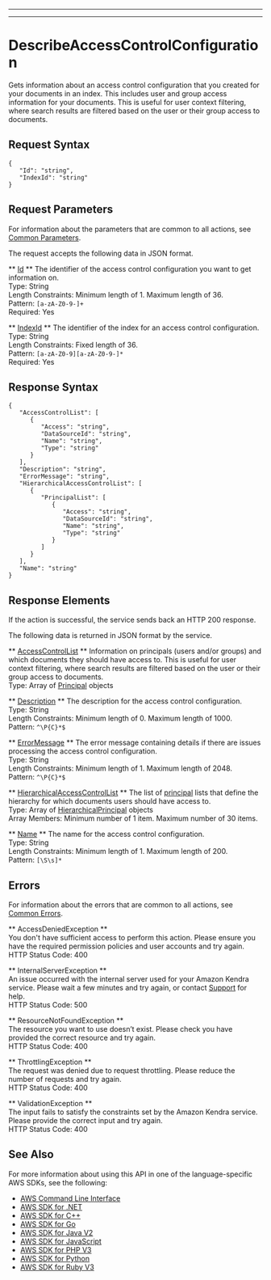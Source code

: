 --------

--------

# DescribeAccessControlConfiguration<a name="API_DescribeAccessControlConfiguration"></a>

Gets information about an access control configuration that you created for your documents in an index\. This includes user and group access information for your documents\. This is useful for user context filtering, where search results are filtered based on the user or their group access to documents\.

## Request Syntax<a name="API_DescribeAccessControlConfiguration_RequestSyntax"></a>

```
{
   "Id": "string",
   "IndexId": "string"
}
```

## Request Parameters<a name="API_DescribeAccessControlConfiguration_RequestParameters"></a>

For information about the parameters that are common to all actions, see [Common Parameters](CommonParameters.md)\.

The request accepts the following data in JSON format\.

 ** [Id](#API_DescribeAccessControlConfiguration_RequestSyntax) **   <a name="Kendra-DescribeAccessControlConfiguration-request-Id"></a>
The identifier of the access control configuration you want to get information on\.  
Type: String  
Length Constraints: Minimum length of 1\. Maximum length of 36\.  
Pattern: `[a-zA-Z0-9-]+`   
Required: Yes

 ** [IndexId](#API_DescribeAccessControlConfiguration_RequestSyntax) **   <a name="Kendra-DescribeAccessControlConfiguration-request-IndexId"></a>
The identifier of the index for an access control configuration\.  
Type: String  
Length Constraints: Fixed length of 36\.  
Pattern: `[a-zA-Z0-9][a-zA-Z0-9-]*`   
Required: Yes

## Response Syntax<a name="API_DescribeAccessControlConfiguration_ResponseSyntax"></a>

```
{
   "AccessControlList": [ 
      { 
         "Access": "string",
         "DataSourceId": "string",
         "Name": "string",
         "Type": "string"
      }
   ],
   "Description": "string",
   "ErrorMessage": "string",
   "HierarchicalAccessControlList": [ 
      { 
         "PrincipalList": [ 
            { 
               "Access": "string",
               "DataSourceId": "string",
               "Name": "string",
               "Type": "string"
            }
         ]
      }
   ],
   "Name": "string"
}
```

## Response Elements<a name="API_DescribeAccessControlConfiguration_ResponseElements"></a>

If the action is successful, the service sends back an HTTP 200 response\.

The following data is returned in JSON format by the service\.

 ** [AccessControlList](#API_DescribeAccessControlConfiguration_ResponseSyntax) **   <a name="Kendra-DescribeAccessControlConfiguration-response-AccessControlList"></a>
Information on principals \(users and/or groups\) and which documents they should have access to\. This is useful for user context filtering, where search results are filtered based on the user or their group access to documents\.  
Type: Array of [Principal](API_Principal.md) objects

 ** [Description](#API_DescribeAccessControlConfiguration_ResponseSyntax) **   <a name="Kendra-DescribeAccessControlConfiguration-response-Description"></a>
The description for the access control configuration\.  
Type: String  
Length Constraints: Minimum length of 0\. Maximum length of 1000\.  
Pattern: `^\P{C}*$` 

 ** [ErrorMessage](#API_DescribeAccessControlConfiguration_ResponseSyntax) **   <a name="Kendra-DescribeAccessControlConfiguration-response-ErrorMessage"></a>
The error message containing details if there are issues processing the access control configuration\.  
Type: String  
Length Constraints: Minimum length of 1\. Maximum length of 2048\.  
Pattern: `^\P{C}*$` 

 ** [HierarchicalAccessControlList](#API_DescribeAccessControlConfiguration_ResponseSyntax) **   <a name="Kendra-DescribeAccessControlConfiguration-response-HierarchicalAccessControlList"></a>
The list of [principal](https://docs.aws.amazon.com/kendra/latest/dg/API_Principal.html) lists that define the hierarchy for which documents users should have access to\.  
Type: Array of [HierarchicalPrincipal](API_HierarchicalPrincipal.md) objects  
Array Members: Minimum number of 1 item\. Maximum number of 30 items\.

 ** [Name](#API_DescribeAccessControlConfiguration_ResponseSyntax) **   <a name="Kendra-DescribeAccessControlConfiguration-response-Name"></a>
The name for the access control configuration\.  
Type: String  
Length Constraints: Minimum length of 1\. Maximum length of 200\.  
Pattern: `[\S\s]*` 

## Errors<a name="API_DescribeAccessControlConfiguration_Errors"></a>

For information about the errors that are common to all actions, see [Common Errors](CommonErrors.md)\.

 ** AccessDeniedException **   
You don't have sufficient access to perform this action\. Please ensure you have the required permission policies and user accounts and try again\.  
HTTP Status Code: 400

 ** InternalServerException **   
An issue occurred with the internal server used for your Amazon Kendra service\. Please wait a few minutes and try again, or contact [Support](http://aws.amazon.com/contact-us/) for help\.  
HTTP Status Code: 500

 ** ResourceNotFoundException **   
The resource you want to use doesn’t exist\. Please check you have provided the correct resource and try again\.  
HTTP Status Code: 400

 ** ThrottlingException **   
The request was denied due to request throttling\. Please reduce the number of requests and try again\.  
HTTP Status Code: 400

 ** ValidationException **   
The input fails to satisfy the constraints set by the Amazon Kendra service\. Please provide the correct input and try again\.  
HTTP Status Code: 400

## See Also<a name="API_DescribeAccessControlConfiguration_SeeAlso"></a>

For more information about using this API in one of the language\-specific AWS SDKs, see the following:
+  [AWS Command Line Interface](https://docs.aws.amazon.com/goto/aws-cli/kendra-2019-02-03/DescribeAccessControlConfiguration) 
+  [AWS SDK for \.NET](https://docs.aws.amazon.com/goto/DotNetSDKV3/kendra-2019-02-03/DescribeAccessControlConfiguration) 
+  [AWS SDK for C\+\+](https://docs.aws.amazon.com/goto/SdkForCpp/kendra-2019-02-03/DescribeAccessControlConfiguration) 
+  [AWS SDK for Go](https://docs.aws.amazon.com/goto/SdkForGoV1/kendra-2019-02-03/DescribeAccessControlConfiguration) 
+  [AWS SDK for Java V2](https://docs.aws.amazon.com/goto/SdkForJavaV2/kendra-2019-02-03/DescribeAccessControlConfiguration) 
+  [AWS SDK for JavaScript](https://docs.aws.amazon.com/goto/AWSJavaScriptSDK/kendra-2019-02-03/DescribeAccessControlConfiguration) 
+  [AWS SDK for PHP V3](https://docs.aws.amazon.com/goto/SdkForPHPV3/kendra-2019-02-03/DescribeAccessControlConfiguration) 
+  [AWS SDK for Python](https://docs.aws.amazon.com/goto/boto3/kendra-2019-02-03/DescribeAccessControlConfiguration) 
+  [AWS SDK for Ruby V3](https://docs.aws.amazon.com/goto/SdkForRubyV3/kendra-2019-02-03/DescribeAccessControlConfiguration) 